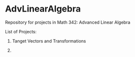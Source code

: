 # AdvLinearAlgebra
Repository for projects in Math 342: Advanced Linear Algebra

List of Projects:

1) Tanget Vectors and Transformations

2)
